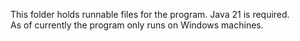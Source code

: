 This folder holds runnable files for the program. Java 21 is required.<br>
As of currently the program only runs on Windows machines.
